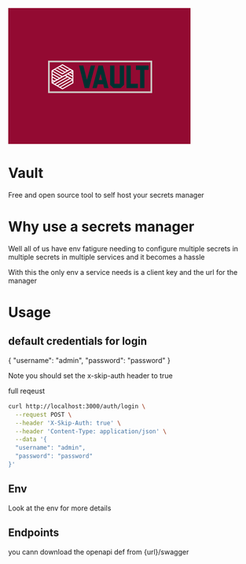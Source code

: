 <img src="./image.png"/>


# Vault 

Free and open source tool to self host your secrets manager


# Why use a secrets manager
Well all of us have env fatigure needing to configure multiple secrets in multiple secrets in multiple services and it becomes a hassle

With this the only env a service needs is a client key and the url for the manager 


# Usage 

## default credentials for login 

{
"username": "admin",
"password": "password"
}

Note you should set the x-skip-auth header to true 


full reqeust 

```zsh
curl http://localhost:3000/auth/login \
  --request POST \
  --header 'X-Skip-Auth: true' \
  --header 'Content-Type: application/json' \
  --data '{
  "username": "admin",
  "password": "password"
}'

```


## Env 
Look at the env for more details

## Endpoints 

you cann download the openapi def from {url}/swagger
